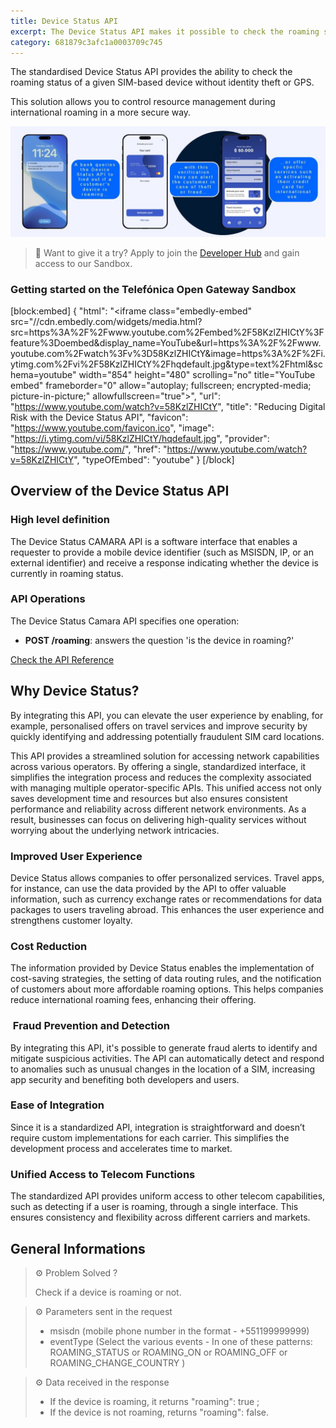 ```yaml
---
title: Device Status API
excerpt: The Device Status API makes it possible to check the roaming status of a specific SIM-based device by using events from the operators' network.
category: 681879c3afc1a0003709c745
---
```


The standardised Device Status API provides the ability to check the roaming status of a given SIM-based device without identity theft or GPS.

This solution allows you to control resource management during international roaming in a more secure way.

![DeviceStatus](https://github.com/Telefonica/opengateway-developers-website/raw/main/v0/catalog/devicestatus/images/DeviceStatus.png)

> 📘 Want to give it a try?
> Apply to join the [Developer Hub](https://opengateway.telefonica.com/en/developer-hub/join) and gain access to our Sandbox.

### Getting started on the Telefónica Open Gateway Sandbox
[block:embed]
{
  "html": "<iframe class=\"embedly-embed\" src=\"//cdn.embedly.com/widgets/media.html?src=https%3A%2F%2Fwww.youtube.com%2Fembed%2F58KzlZHICtY%3Ffeature%3Doembed&display_name=YouTube&url=https%3A%2F%2Fwww.youtube.com%2Fwatch%3Fv%3D58KzlZHICtY&image=https%3A%2F%2Fi.ytimg.com%2Fvi%2F58KzlZHICtY%2Fhqdefault.jpg&type=text%2Fhtml&schema=youtube\" width=\"854\" height=\"480\" scrolling=\"no\" title=\"YouTube embed\" frameborder=\"0\" allow=\"autoplay; fullscreen; encrypted-media; picture-in-picture;\" allowfullscreen=\"true\"></iframe>",
  "url": "https://www.youtube.com/watch?v=58KzlZHICtY",
  "title": "Reducing Digital Risk with the Device Status API",
  "favicon": "https://www.youtube.com/favicon.ico",
  "image": "https://i.ytimg.com/vi/58KzlZHICtY/hqdefault.jpg",
  "provider": "https://www.youtube.com/",
  "href": "https://www.youtube.com/watch?v=58KzlZHICtY",
  "typeOfEmbed": "youtube"
}
[/block]

## Overview of the Device Status API

### High level definition

The Device Status CAMARA API is a software interface that enables a requester to provide a mobile device identifier (such as MSISDN, IP, or an external identifier) and receive a response indicating whether the device is currently in roaming status.

### API Operations

The Device Status Camara API specifies one operation:

- **POST /roaming**: answers the question 'is the device in roaming?'

[Check the API Reference](/reference/getroamingstatus-2)

## Why Device Status?

By integrating this API, you can elevate the user experience by enabling, for example, personalised offers on travel services and improve security by quickly identifying and addressing potentially fraudulent SIM card locations.

This API provides a streamlined solution for accessing network capabilities across various operators. By offering a single, standardized interface, it simplifies the integration process and reduces the complexity associated with managing multiple operator-specific APIs. This unified access not only saves development time and resources but also ensures consistent performance and reliability across different network environments. As a result, businesses can focus on delivering high-quality services without worrying about the underlying network intricacies.

### Improved User Experience

Device Status allows companies to offer personalized services. Travel apps, for instance, can use the data provided by the API to offer valuable information, such as currency exchange rates or recommendations for data packages to users traveling abroad. This enhances the user experience and strengthens customer loyalty.

### Cost Reduction

The information provided by Device Status enables the implementation of cost-saving strategies, the setting of data routing rules, and the notification of customers about more affordable roaming options. This helps companies reduce international roaming fees, enhancing their offering.

###  Fraud Prevention and Detection

By integrating this API, it's possible to generate fraud alerts to identify and mitigate suspicious activities. The API can automatically detect and respond to anomalies such as unusual changes in the location of a SIM, increasing app security and benefiting both developers and users.

### Ease of Integration

Since it is a standardized API, integration is straightforward and doesn’t require custom implementations for each carrier. This simplifies the development process and accelerates time to market.

### Unified Access to Telecom Functions

The standardized API provides uniform access to other telecom capabilities, such as detecting if a user is roaming, through a single interface. This ensures consistency and flexibility across different carriers and markets.


## General Informations

> ⚙️ Problem Solved ? 
>
> Check if a device is roaming or not.


> ⚙️ Parameters sent in the request 
>
> - msisdn (mobile phone number in the format - +551199999999) 
> - eventType (Select the various events - In one of these patterns: ROAMING_STATUS or ROAMING_ON or ROAMING_OFF or ROAMING_CHANGE_COUNTRY )


> ⚙️ Data received in the response
>
> - If the device is roaming, it returns "roaming": true ;
> - If the device is not roaming, returns "roaming": false.

